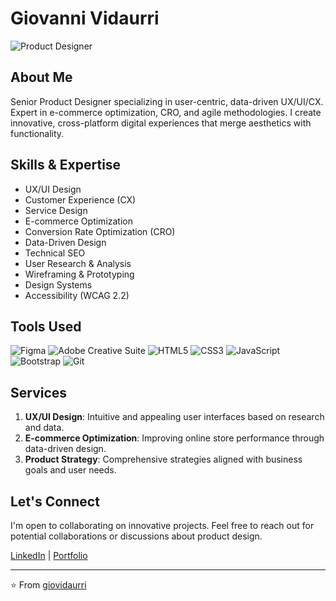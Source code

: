 # Giovanni Vidaurri

![Product Designer](https://img.shields.io/badge/Product%20Designer-UX%20%7C%20UI%20%7C%20CX-blue)

## About Me

Senior Product Designer specializing in user-centric, data-driven UX/UI/CX. Expert in e-commerce optimization, CRO, and agile methodologies. I create innovative, cross-platform digital experiences that merge aesthetics with functionality.

## Skills & Expertise

- UX/UI Design
- Customer Experience (CX)
- Service Design
- E-commerce Optimization
- Conversion Rate Optimization (CRO)
- Data-Driven Design
- Technical SEO
- User Research & Analysis
- Wireframing & Prototyping
- Design Systems
- Accessibility (WCAG 2.2)

## Tools Used
![Figma](https://img.shields.io/badge/-Figma-F24E1E?style=flat&logo=figma&logoColor=white)
![Adobe Creative Suite](https://img.shields.io/badge/-Adobe%20Creative%20Suite-FF0000?style=flat&logo=adobe&logoColor=white)
![HTML5](https://img.shields.io/badge/-HTML5-E34F26?style=flat&logo=html5&logoColor=white)
![CSS3](https://img.shields.io/badge/-CSS3-1572B6?style=flat&logo=css3&logoColor=white)
![JavaScript](https://img.shields.io/badge/-JavaScript-F7DF1E?style=flat&logo=javascript&logoColor=black)
![Bootstrap](https://img.shields.io/badge/-Bootstrap-7952B3?style=flat&logo=bootstrap&logoColor=white)
![Git](https://img.shields.io/badge/-Git-F05032?style=flat&logo=git&logoColor=white)


## Services

1. **UX/UI Design**: Intuitive and appealing user interfaces based on research and data.
2. **E-commerce Optimization**: Improving online store performance through data-driven design.
3. **Product Strategy**: Comprehensive strategies aligned with business goals and user needs.

## Let's Connect

I'm open to collaborating on innovative projects. Feel free to reach out for potential collaborations or discussions about product design.

[LinkedIn](https://www.linkedin.com/in/giovidaurri/) | [Portfolio](https://www.giovidaurri.com/)

---

⭐️ From [giovidaurri](https://github.com/giovidaurri)
